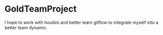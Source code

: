 # GoldTeamProject
I hope to work with houdini and better learn gitflow to integrate myself into a better team dynamic.
